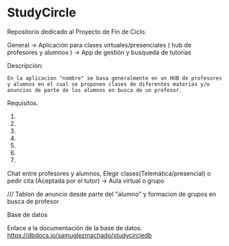 # StudyCircle
Repositorio dedicado al Proyecto de Fin de Ciclo.

General -> Aplicación para clases virtuales/presenciales ( hub de profesores y alumnos ) ->  App de gestión y busqueda de tutorías

Descripción:

	En la aplicacion "nombre" se basa generalmente en un HUB de profesores y alumnos en el cual se proponen clases de diferentes materias y/o anuncios de parte de los alumnos en busca de un profesor.

Requisitos. 

1. 
2. 
3. 
4.
5.
6.
7.


Chat entre profesores y alumnos, Elegir clases(Telemática/presencial) o pedir cita (Aceptada por el tutor) -> Aula virtual o grupo 

/// Tablon de anuncio desde parte del "alumno" y formacion de grupos en busca de profesor


Base de datos

Enlace a la documentación de la base de datos: https://dbdocs.io/samuglezmachado/studycircledb
